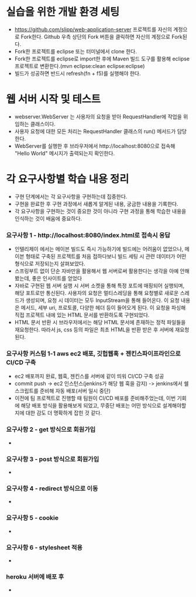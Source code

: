 # 실습을 위한 개발 환경 세팅
* https://github.com/slipp/web-application-server 프로젝트를 자신의 계정으로 Fork한다. Github 우측 상단의 Fork 버튼을 클릭하면 자신의 계정으로 Fork된다.
* Fork한 프로젝트를 eclipse 또는 터미널에서 clone 한다.
* Fork한 프로젝트를 eclipse로 import한 후에 Maven 빌드 도구를 활용해 eclipse 프로젝트로 변환한다.(mvn eclipse:clean eclipse:eclipse)
* 빌드가 성공하면 반드시 refresh(fn + f5)를 실행해야 한다.

# 웹 서버 시작 및 테스트
* webserver.WebServer 는 사용자의 요청을 받아 RequestHandler에 작업을 위임하는 클래스이다.
* 사용자 요청에 대한 모든 처리는 RequestHandler 클래스의 run() 메서드가 담당한다.
* WebServer를 실행한 후 브라우저에서 http://localhost:8080으로 접속해 "Hello World" 메시지가 출력되는지 확인한다.

# 각 요구사항별 학습 내용 정리
* 구현 단계에서는 각 요구사항을 구현하는데 집중한다. 
* 구현을 완료한 후 구현 과정에서 새롭게 알게된 내용, 궁금한 내용을 기록한다.
* 각 요구사항을 구현하는 것이 중요한 것이 아니라 구현 과정을 통해 학습한 내용을 인식하는 것이 배움에 중요하다. 

### 요구사항 1 - http://localhost:8080/index.html로 접속시 응답
* 인텔리제이 에서는 메이븐 빌드도 즉시 가능하기에 빌드에는 어려움이 없었으나, 메이븐 형태로 구축된 프로젝트를 처음 접하다보니 빌드 세팅 시 관련 데이터가 어떤 형식으로 저장되는지 살펴보았다.
* 스프링부트 없이 단순 자바만을 활용해서 웹 서버로써 활용한다는 생각을 아예 안해봤는데, 좋은 인사이트를 얻었다
* 자바로 구현된 웹 서버 실행 시 서버 소켓을 통해 특정 포트에 매핑되어 실행되며, 해당 포트로만 통신된다. 사용자의 요청은 멀티스레딩을 통해 요청별로 새로운 스레드가 생성되며, 요청 시 데이터는 모두 InputStream을 통해 들어온다. 이 요청 내용은 메서드, 세부 uri, 프로토콜, 다양한 헤더 등이 들어오게 된다. 이 요청을 파싱해 직접 프로젝트 내에 있는 HTML 문서를 반환하도록 구현되었다.
* HTML 문서 반환 시 브라우저에서는 해당 HTML 문서에 존재하는 정적 파일들을 재요청한다. 따라서 js, css 등의 파일은 최초 HTML을 반환 받은 후 서버에 재요청된다.

### 요구사항 커스텀 1-1 aws ec2 배포, 깃헙웹훅 + 젠킨스파이프라인으로 CI/CD 구축
* ec2 배포까지 완료, 웹훅, 젠킨스를 서버에 같이 띄워 CI/CD 구축 성공
* commit push -> ec2 인스턴스(jenkins가 해당 웹 훅을 감지) -> jenkins에서 쉘 스크립트를 준비해 자동 배포(서버 일시 중단)
* 이전에 팀 프로젝트로 진행할 때 팀원이 CI/CD 배포를 준비해주었는데, 이번 기회에 해당 배포 방식을 활용해보게 되었고, 무중단 배포는 어떤 방식으로 설계해야할지에 대한 감도 더 명확하게 잡힌 것 같다.

### 요구사항 2 - get 방식으로 회원가입
* 

### 요구사항 3 - post 방식으로 회원가입
* 

### 요구사항 4 - redirect 방식으로 이동
* 

### 요구사항 5 - cookie
* 

### 요구사항 6 - stylesheet 적용
* 

### heroku 서버에 배포 후
* 